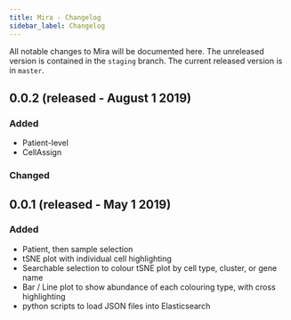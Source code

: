 ```yaml
---
title: Mira - Changelog
sidebar_label: Changelog
---
```


All notable changes to Mira will be documented here. The unreleased version is contained in the `staging` branch. The current released version is in `master`.

## 0.0.2 (released - August 1 2019)

### Added

- Patient-level
- CellAssign

### Changed

## 0.0.1 (released - May 1 2019)

### Added

- Patient, then sample selection
- tSNE plot with individual cell highlighting
- Searchable selection to colour tSNE plot by cell type, cluster, or gene name
- Bar / Line plot to show abundance of each colouring type, with cross highlighting
- python scripts to load JSON files into Elasticsearch
